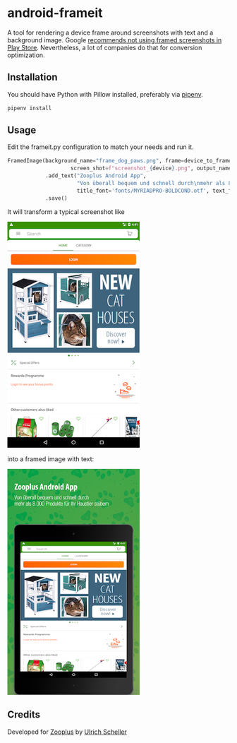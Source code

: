 # android-frameit
A tool for rendering a device frame around screenshots with text and a background image. 
Google [recommends not using framed screenshots in Play Store](https://developer.android.com/distribute/marketing-tools/device-art-generator). 
Nevertheless, a lot of companies do that for conversion optimization. 

## Installation
You should have Python with Pillow installed, preferably via [pipenv](https://github.com/pypa/pipenv).

```python
pipenv install
```


## Usage
Edit the frameit.py configuration to match your needs and run it.

```python
FramedImage(background_name="frame_dog_paws.png", frame=device_to_frame[device],
                    screen_shot=f"screenshot_{device}.png", output_name=f"output_{device}") \
            .add_text("Zooplus Android App",
                      "Von überall bequem und schnell durch\nmehr als 8.000 Produkte für Ihr Haustier stöbern",
                      title_font='fonts/MYRIADPRO-BOLDCOND.otf', text_font='fonts/HelveticaNeueLTPro-LtCn.otf') \
            .save()
```

It will transform a typical screenshot like

![Screenshot](example_screenshot.png)

into a framed image with text:

![Framed](example_framed.png)

## Credits
Developed for [Zooplus](https://www.zooplus.de/) by [Ulrich Scheller](https://www.ulrich-scheller.de/)
